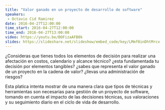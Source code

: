 ```yaml
---
title: "Valor ganado en un proyecto de desarrollo de software"
speakers:
 - Octavio Cid Ramirez
date: 2016-04-27T12:00:00
time_start: 2016-04-27T12:00:00
time_end: 2016-04-27T13:00:00
video: https://youtu.be/BOFizaAFB0k
slides: https://slideshare.net/slideshow/embed_code/key/LMmf0inDhtMrcv
---
```


¿Consideras que tienes todos los elementos de decisión para realizar una afectación en costos, calendario y alcance técnico? ¿esta fundamentada tu decisión por elementos tangibles? ¿sabes que representa el valor ganado de un proyecto en la cadena de valor? ¿llevas una administración de riesgos?

Esta platica intenta mostrar de una manera clara que tipos de técnicas y herramientas son necesarias para gestión de un proyecto de software, tomando en cuenta el impacto de las decisiones técnicas, sus valoraciones y su seguimiento diario en el ciclo de vida de desarrollo.